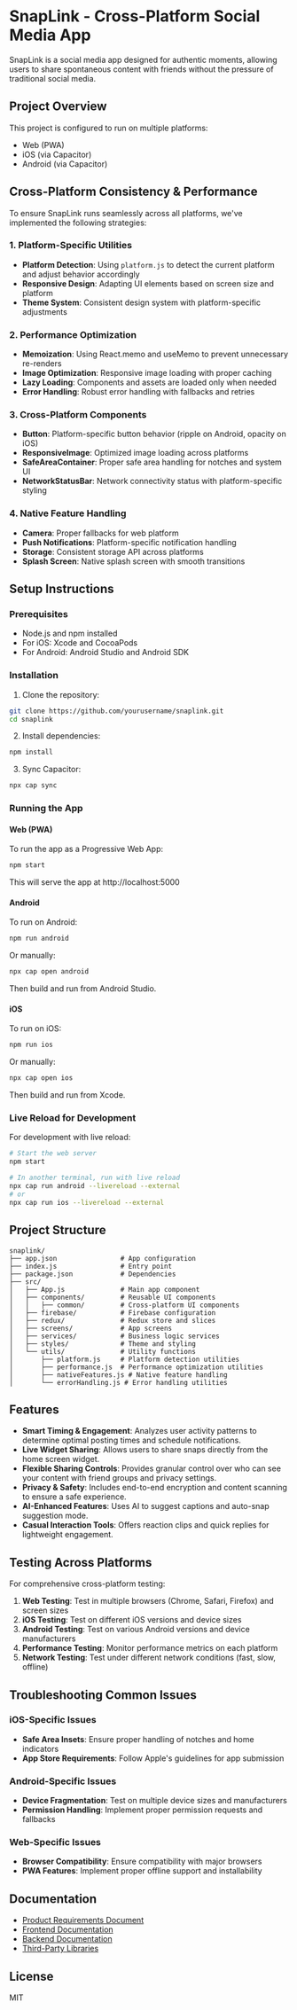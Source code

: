 # SnapLink - Cross-Platform Social Media App

SnapLink is a social media app designed for authentic moments, allowing users to share spontaneous content with friends without the pressure of traditional social media.

## Project Overview

This project is configured to run on multiple platforms:
- Web (PWA)
- iOS (via Capacitor)
- Android (via Capacitor)

## Cross-Platform Consistency & Performance

To ensure SnapLink runs seamlessly across all platforms, we've implemented the following strategies:

### 1. Platform-Specific Utilities

- **Platform Detection**: Using `platform.js` to detect the current platform and adjust behavior accordingly
- **Responsive Design**: Adapting UI elements based on screen size and platform
- **Theme System**: Consistent design system with platform-specific adjustments

### 2. Performance Optimization

- **Memoization**: Using React.memo and useMemo to prevent unnecessary re-renders
- **Image Optimization**: Responsive image loading with proper caching
- **Lazy Loading**: Components and assets are loaded only when needed
- **Error Handling**: Robust error handling with fallbacks and retries

### 3. Cross-Platform Components

- **Button**: Platform-specific button behavior (ripple on Android, opacity on iOS)
- **ResponsiveImage**: Optimized image loading across platforms
- **SafeAreaContainer**: Proper safe area handling for notches and system UI
- **NetworkStatusBar**: Network connectivity status with platform-specific styling

### 4. Native Feature Handling

- **Camera**: Proper fallbacks for web platform
- **Push Notifications**: Platform-specific notification handling
- **Storage**: Consistent storage API across platforms
- **Splash Screen**: Native splash screen with smooth transitions

## Setup Instructions

### Prerequisites

- Node.js and npm installed
- For iOS: Xcode and CocoaPods
- For Android: Android Studio and Android SDK

### Installation

1. Clone the repository:
```bash
git clone https://github.com/yourusername/snaplink.git
cd snaplink
```

2. Install dependencies:
```bash
npm install
```

3. Sync Capacitor:
```bash
npx cap sync
```

### Running the App

#### Web (PWA)

To run the app as a Progressive Web App:

```bash
npm start
```

This will serve the app at http://localhost:5000

#### Android

To run on Android:

```bash
npm run android
```

Or manually:

```bash
npx cap open android
```

Then build and run from Android Studio.

#### iOS

To run on iOS:

```bash
npm run ios
```

Or manually:

```bash
npx cap open ios
```

Then build and run from Xcode.

### Live Reload for Development

For development with live reload:

```bash
# Start the web server
npm start

# In another terminal, run with live reload
npx cap run android --livereload --external
# or
npx cap run ios --livereload --external
```

## Project Structure

```
snaplink/
├── app.json                # App configuration
├── index.js                # Entry point
├── package.json            # Dependencies
├── src/
│   ├── App.js              # Main app component
│   ├── components/         # Reusable UI components
│   │   ├── common/         # Cross-platform UI components
│   ├── firebase/           # Firebase configuration
│   ├── redux/              # Redux store and slices
│   ├── screens/            # App screens
│   ├── services/           # Business logic services
│   ├── styles/             # Theme and styling
│   └── utils/              # Utility functions
│       ├── platform.js     # Platform detection utilities
│       ├── performance.js  # Performance optimization utilities
│       ├── nativeFeatures.js # Native feature handling
│       └── errorHandling.js # Error handling utilities
```

## Features

- **Smart Timing & Engagement**: Analyzes user activity patterns to determine optimal posting times and schedule notifications.
- **Live Widget Sharing**: Allows users to share snaps directly from the home screen widget.
- **Flexible Sharing Controls**: Provides granular control over who can see your content with friend groups and privacy settings.
- **Privacy & Safety**: Includes end-to-end encryption and content scanning to ensure a safe experience.
- **AI-Enhanced Features**: Uses AI to suggest captions and auto-snap suggestion mode.
- **Casual Interaction Tools**: Offers reaction clips and quick replies for lightweight engagement.

## Testing Across Platforms

For comprehensive cross-platform testing:

1. **Web Testing**: Test in multiple browsers (Chrome, Safari, Firefox) and screen sizes
2. **iOS Testing**: Test on different iOS versions and device sizes
3. **Android Testing**: Test on various Android versions and device manufacturers
4. **Performance Testing**: Monitor performance metrics on each platform
5. **Network Testing**: Test under different network conditions (fast, slow, offline)

## Troubleshooting Common Issues

### iOS-Specific Issues

- **Safe Area Insets**: Ensure proper handling of notches and home indicators
- **App Store Requirements**: Follow Apple's guidelines for app submission

### Android-Specific Issues

- **Device Fragmentation**: Test on multiple device sizes and manufacturers
- **Permission Handling**: Implement proper permission requests and fallbacks

### Web-Specific Issues

- **Browser Compatibility**: Ensure compatibility with major browsers
- **PWA Features**: Implement proper offline support and installability

## Documentation

- [Product Requirements Document](./SnapLink_PRD.md)
- [Frontend Documentation](./SnapLink_Frontend_Documentation.md)
- [Backend Documentation](./SnapLink_Backend_Documentation.md)
- [Third-Party Libraries](./SnapLink_ThirdParty_Libraries.md)

## License

MIT

